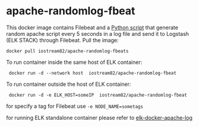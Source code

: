 # apache-randomlog-fbeat



This docker image contains Filebeat and a [Python script][RS] that generate random apache script every 5 seconds in a log file and send it to Logstash (ELK STACK) through Filebeat.
Pull the image:
```
docker pull iostream82/apache-randomlog-fbeats
```

To run container inside the same host of ELK container:
```
 docker run -d --network host  iostream82/apache-randomlog-fbeat
```
To run container outside the  host of ELK container:
```
 docker run -d -e ELK_HOST=someIP  iostream82/apache-randomlog-fbeat
```
for specify a tag for Filebeat use ``` -e NODE_NAME=sometags ``` 

for running ELK standalone container please refer to [elk-docker-apache-log]

   [RS]: <https://github.com/kiritbasu/Fake-Apache-Log-Generator>
   [elk-docker]: <https://elk-docker.readthedocs.io/>
   [elk-docker-apache-log]: <https://github.com/stecanu/elk-docker-apache-log>
  

